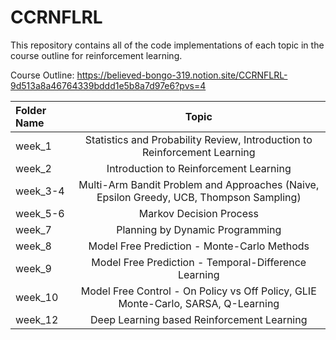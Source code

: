# **CCRNFLRL**

This repository contains all of the code implementations of each topic in the course outline for reinforcement learning.

Course Outline: https://believed-bongo-319.notion.site/CCRNFLRL-9d513a8a46764339bddd1e5b8a7d97e6?pvs=4


| Folder Name | Topic |
| :---         |     :---:      |       
| week_1   | Statistics and Probability Review, Introduction to Reinforcement Learning |
| week_2   | Introduction to Reinforcement Learning |
| week_3-4  | Multi-Arm Bandit Problem and Approaches (Naive, Epsilon Greedy, UCB, Thompson Sampling) |
| week_5-6  | Markov Decision Process |
| week_7   | Planning by Dynamic Programming |
| week_8   | Model Free Prediction - Monte-Carlo Methods |
| week_9   | Model Free Prediction - Temporal-Difference Learning |
| week_10  | Model Free Control - On Policy vs Off Policy, GLIE Monte-Carlo, SARSA, Q-Learning|
| week_12  | Deep Learning based Reinforcement Learning |

